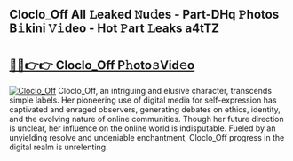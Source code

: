 ## Cloclo_Off All 𝙻eaked 𝙽u𝚍es - Part-DHq 𝙿hotos B𝚒kini 𝚅𝚒deo - Hot 𝙿art 𝙻eaks a4tTZ

# <h2><a href="http://ld3j6v.urlbe.top/?page=Cloclo_Off">🔗🔗👉👉 Cloclo_Off P𝚑oto𝚜Vid𝚎o</a></h2>

[![Cloclo_Off](https://i.imgur.com/eBuTRDB.gif)](http://ld3j6v.urlbe.top/?page=Cloclo_Off)
Cloclo_Off, an intriguing and elusive character, transcends simple labels. Her pioneering use of digital media for self-expression has captivated and enraged observers, generating debates on ethics, identity, and the evolving nature of online communities. Though her future direction is unclear, her influence on the online world is indisputable. Fueled by an unyielding resolve and undeniable enchantment, Cloclo_Off progress in the digital realm is unrelenting.
